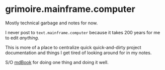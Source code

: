 # grimoire.mainframe.computer

Mostly technical garbage and notes for now.

I never post to `text.mainframe.computer` because it takes 200 years for me to edit _anything._

This is more of a place to centralize quick quick-and-dirty project documentation and things I get tired of looking around for in my notes.

S/O [mdBook](https://github.com/rust-lang/mdBook) for doing one thing and doing it well.
